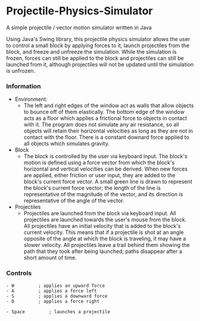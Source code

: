 # Projectile-Physics-Simulator
A simple projectile / vector motion simulator written in Java

Using Java's Swing library, this projectile physics simulator allows the user to control a small block by applying forces to it, launch projectiles from the block, and freeze and unfreeze the simulation. While the simulation is frozen, forces can still be applied to the block and projectiles can still be launched from it, although projectiles will not be updated until the simulation is unfrozen.

### Information

* Environment:
  * The left and right edges of the window act as walls that allow objects to bounce off of them elastically. The bottom edge of the window acts as a floor which applies a frictional force to objects in contact with it. The program does not simulate any air resistance, so all objects will retain their horizontal velocities as long as they are not in contact with the floor. There is a constant downard force applied to all objects which simulates gravity.
* Block
  * The block is controlled by the user via keyboard input. The block's motion is defined using a force vector from which the block's horizontal and vertical velocities can be derived. When new forces are applied, either friction or user input, they are added to the block's current force vector. A small green line is drawn to represent the block's current force vector; the length of the line is representative of the magnitude of the vector, and its direction is representative of the angle of the vector.
* Projectiles
  * Projectiles are launched from the block via keyboard input. All projectiles are launched towards the user's mouse from the block. All projectiles have an initial velocity that is added to the block's current velocity. This means that if a projectile is shot at an angle opposite of the angle at which the block is traveling, it may have a slower velocity. All projectiles leave a trail behind them showing the path that they took after being launched; paths disappear after a short amount of time.


### Controls

	- W			; applies an upward force
	- A			; applies a force left
	- S			; applies a downward force
	- D			; applies a force right

	- Space			; launches a projectile
